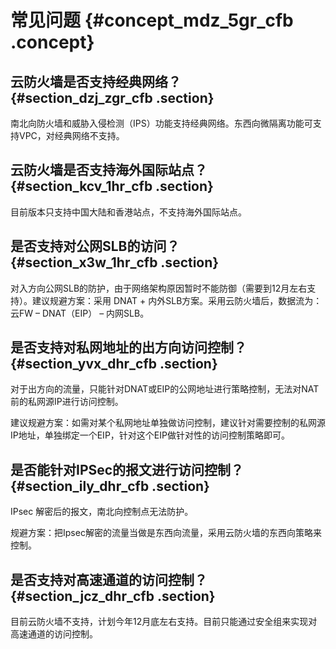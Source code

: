 # 常见问题 {#concept_mdz_5gr_cfb .concept}

## 云防火墙是否支持经典网络？ {#section_dzj_zgr_cfb .section}

南北向防火墙和威胁入侵检测（IPS）功能支持经典网络。东西向微隔离功能可支持VPC，对经典网络不支持。

## 云防火墙是否支持海外国际站点？ {#section_kcv_1hr_cfb .section}

目前版本只支持中国大陆和香港站点，不支持海外国际站点。

## 是否支持对公网SLB的访问？ {#section_x3w_1hr_cfb .section}

对入方向公网SLB的防护，由于网络架构原因暂时不能防御（需要到12月左右支持）。建议规避方案：采用 DNAT + 内外SLB方案。采用云防火墙后，数据流为： 云FW – DNAT（EIP） – 内网SLB。

## 是否支持对私网地址的出方向访问控制？ {#section_yvx_dhr_cfb .section}

对于出方向的流量，只能针对DNAT或EIP的公网地址进行策略控制，无法对NAT前的私网源IP进行访问控制。

建议规避方案：如需对某个私网地址单独做访问控制，建议针对需要控制的私网源IP地址，单独绑定一个EIP，针对这个EIP做针对性的访问控制策略即可。

## 是否能针对IPSec的报文进行访问控制？ {#section_ily_dhr_cfb .section}

IPsec 解密后的报文，南北向控制点无法防护。

规避方案：把Ipsec解密的流量当做是东西向流量，采用云防火墙的东西向策略来控制。

## 是否支持对高速通道的访问控制？ {#section_jcz_dhr_cfb .section}

目前云防火墙不支持，计划今年12月底左右支持。目前只能通过安全组来实现对高速通道的访问控制。

